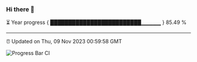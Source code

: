 ### Hi there 👋

⏳ Year progress { █████████████████████████▁▁▁▁▁ } 85.49 %

---

⏰ Updated on Thu, 09 Nov 2023 00:59:58 GMT

![Progress Bar CI](https://github.com/liununu/liununu/workflows/Progress%20Bar%20CI/badge.svg)
